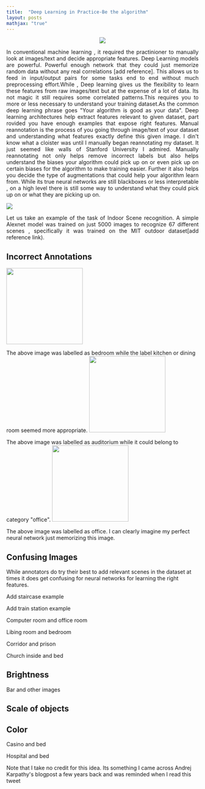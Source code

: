 ```yaml
---
title:  "Deep Learning in Practice-Be the algorithm"
layout: posts
mathjax: "true"
---
```


<center>
<img src="https://i.stack.imgur.com/bN2iA.png"/>
</center>

<p style="text-align:justify">In conventional machine learning , it required the practinioner to manually look at images/text and decide appropriate features. Deep Learning models are powerful. Powerful enough network that they could just memorize random data without any real correlations [add reference]. This allows us to feed in input/output pairs for some tasks end to end without much preprocessing effort.While , Deep learning gives us the flexibility to learn these features from raw images/text but at the expense of a lot of data. Its not magic it still requires some correlated patterns.This requires you to more or less necessary to understand your training dataset.As the common deep learning phrase goes "Your algorithm is good as your data". Deep learning architectures help extract features relevant to given dataset, part rovided you have enough examples that expose right features.
Manual reannotation is the process of you going through image/text of your dataset and understanding what features exactly define this given image. I din't know what a cloister was until I manually began reannotating my dataset. It just seemed like walls of Stanford University I admired. 
Manually reannotating not only helps remove incorrect labels but also helps understand the biases your algorithm could pick up on or even pick up on certain biases for the algorithm to make training easier. 
  Further it also helps you decide the type of augmentations that could help your algorithm learn from. While its true neural networks are still blackboxes or less interpretable , on a high level there is still some way to understand what they could pick up on or what they are picking up on.</p>
  
<img src="../Images/allIndoors.jpg"/>
<p style="text-align:justify">Let us take an example of the task of Indoor Scene recognition<add reference>. A simple <add reference>Alexnet model was trained on just 5000 images to recognize 67 different scenes , specifically it was trained on the MIT outdoor dataset[add reference link).</p>


<h2>Incorrect Annotations</h2>
<div>
<img height="200px" width="200px" src="../Images/"/>
<p>The above image was labelled as bedroom while the label kitchen or dining room seemed more appropriate. 
<img height="200px" width="200px" src="../Images/homeoff005.jpg"/>
<p>The above image was labelled as auditorium while it could belong to category "office".
<img height="200px" width="200px" src="../Images/serre43_173.jpg"/>
<p>The above image was labelled as office. I can clearly imagine my perfect neural network just memorizing this image. 
</div>
<h2>Confusing Images</h2>
<p>While annotators do try their best to add relevant scenes in the dataset at times it does get confusing for neural networks for learning the right features.</p>
<p>Add staircase example</p>
<p>Add train station example</p>
<p>Computer room and office room</p>
<p>Libing room and bedroom</p>
<p>Corridor and prison</p>
<p>Church inside and bed</p>

<h2>Brightness</h2>
<p>Bar and other images</p>
<h2>Scale of objects</h2>

<h2>Color</h2>
<p>Casino and bed</p>
<p>Hospital and bed</p>

<p>Note that I take no credit for this idea. Its something I came across Andrej Karpathy's blogpost a few years back and was reminded when I read this tweet</p>


